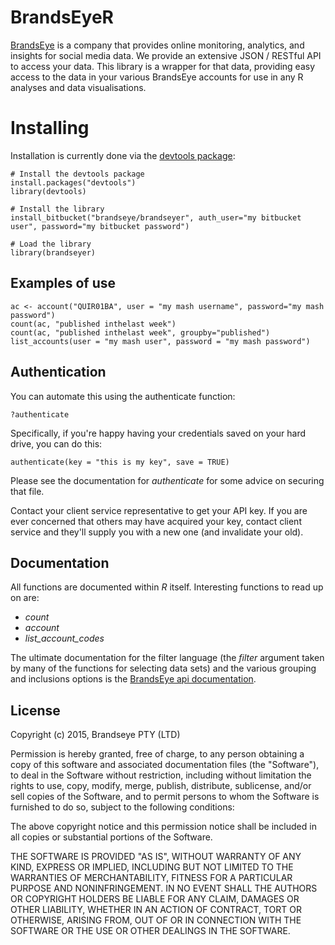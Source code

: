 # BrandsEyeR

[BrandsEye][brandseye] is a company that provides online monitoring, analytics,
and insights for social media data. We provide an extensive JSON / RESTful API
to access your data. This library is a wrapper for that data, providing 
easy access to the data in your various BrandsEye accounts for use in 
any R analyses and data visualisations. 

# Installing

Installation is currently done via the [devtools package][devtools]:

    # Install the devtools package
    install.packages("devtools")
    library(devtools)
   
    # Install the library
    install_bitbucket("brandseye/brandseyer", auth_user="my bitbucket user", password="my bitbucket password")
   
    # Load the library
    library(brandseyer)

## Examples of use

    ac <- account("QUIR01BA", user = "my mash username", password="my mash password")
    count(ac, "published inthelast week")
    count(ac, "published inthelast week", groupby="published")
    list_accounts(user = "my mash user", password = "my mash password")
    
## Authentication

You can automate this using the authenticate function:

    ?authenticate
    
Specifically, if you're happy having your credentials saved on your hard drive, 
you can do this:

    authenticate(key = "this is my key", save = TRUE)
    
Please see the documentation for *authenticate* for some advice on securing that file.

Contact your client service representative to get your API key. If you are ever 
concerned that others may have acquired your key, contact client service and they'll
supply you with a new one (and invalidate your old).
    
## Documentation

All functions are documented within *R* itself. Interesting functions to read
up on are: 

* *count*
* *account*
* *list_account_codes*
    
The ultimate documentation for the filter language (the *filter* argument 
taken by many of the functions for selecting data sets) and the various
grouping and inclusions options is the [BrandsEye api documentation][api-docs]. 

## License

Copyright (c) 2015, Brandseye PTY (LTD) 

Permission is hereby granted, free of charge, to any person obtaining
a copy of this software and associated documentation files (the
"Software"), to deal in the Software without restriction, including
without limitation the rights to use, copy, modify, merge, publish,
distribute, sublicense, and/or sell copies of the Software, and to
permit persons to whom the Software is furnished to do so, subject to
the following conditions:

The above copyright notice and this permission notice shall be
included in all copies or substantial portions of the Software.

THE SOFTWARE IS PROVIDED "AS IS", WITHOUT WARRANTY OF ANY KIND,
EXPRESS OR IMPLIED, INCLUDING BUT NOT LIMITED TO THE WARRANTIES OF
MERCHANTABILITY, FITNESS FOR A PARTICULAR PURPOSE AND
NONINFRINGEMENT. IN NO EVENT SHALL THE AUTHORS OR COPYRIGHT HOLDERS BE
LIABLE FOR ANY CLAIM, DAMAGES OR OTHER LIABILITY, WHETHER IN AN ACTION
OF CONTRACT, TORT OR OTHERWISE, ARISING FROM, OUT OF OR IN CONNECTION
WITH THE SOFTWARE OR THE USE OR OTHER DEALINGS IN THE SOFTWARE.


[brandseye]: http://www.brandseye.com
[api-docs]: https://api.brandseye.com/docs
[devtools]: http://www.rstudio.com/products/rpackages/devtools/